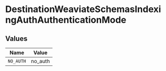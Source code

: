 # DestinationWeaviateSchemasIndexingAuthAuthenticationMode


## Values

| Name      | Value     |
| --------- | --------- |
| `NO_AUTH` | no_auth   |